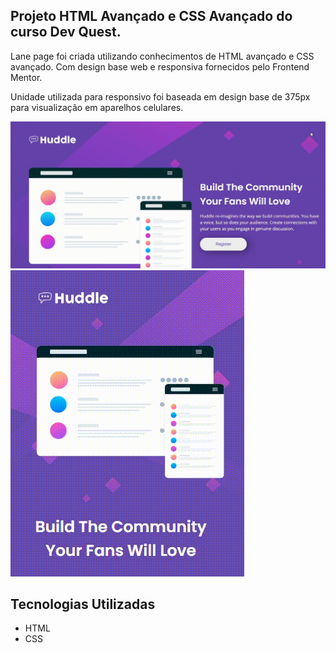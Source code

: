 ## Projeto HTML Avançado e CSS Avançado do curso Dev Quest. 

Lane page foi criada utilizando conhecimentos de HTML avançado e CSS avançado. Com design base web e responsiva fornecidos pelo Frontend Mentor.

Unidade utilizada para responsivo foi baseada em design base de 375px para visualização em aparelhos celulares. 

<img src="./src/images/lane-page.gif" alt="Imagem da página">


<img src="./src/images/responsivo_375px.gif" alt="imagem site responsivo 375px">

## Tecnologias Utilizadas

- HTML
- CSS
